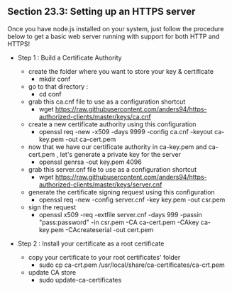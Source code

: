 ## Section 23.3: Setting up an HTTPS server

Once you have node.js installed on your system, just follow the procedure below to get 
a basic web server running with support for both HTTP and HTTPS!

- Step 1 : Build a Certificate Authority
  - create the folder where you want to store your key & certificate
    - mkdir conf
  - go to that directory :
    - cd conf
  - grab this ca.cnf file to use as a configuration shortcut
    - wget https://raw.githubusercontent.com/anders94/https-authorized-clients/master/keys/ca.cnf
  - create a new certificate authority using this configuration
    - openssl req -new -x509 -days 9999 -config ca.cnf -keyout ca-key.pem -out ca-cert.pem
  - now that we have our certificate authority in ca-key.pem and ca-cert.pem , let's generate a private key for the server 
    - openssl genrsa -out key.pem 4096
  - grab this server.cnf file to use as a configuration shortcut 
    - wget https://raw.githubusercontent.com/anders94/https-authorized-clients/master/keys/server.cnf
  - generate the certificate signing request using this configuration 
    - openssl req -new -config server.cnf -key key.pem -out csr.pem
  - sign the request 
    - openssl x509 -req -extfile server.cnf -days 999 -passin "pass:password" -in csr.pem -CA ca-cert.pem -CAkey ca-key.pem -CAcreateserial -out cert.pem

- Step 2 : Install your certificate as a root certificate
  - copy your certificate to your root certificates' folder 
    - sudo cp ca-crt.pem /usr/local/share/ca-certificates/ca-crt.pem
  - update CA store 
    - sudo update-ca-certificates